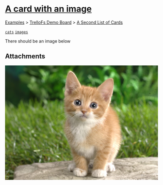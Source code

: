 # [A card with an image](https://trello.com/c/0n9J8V4r/3-a-card-with-an-image)

[Examples](../../README.md) > [TrelloFs Demo Board](../README.md) > [A Second List of Cards](README.md)

[`cats`](../../Labels/cats.md) [`images`](../../Labels/images.md)

There should be an image below



## Attachments

![cats-cute-cat-animal-cute-grass-photo.jpg](../../Attachments/TrelloFs_Demo_Board/A_card_with_an_image/cats-cute-cat-animal-cute-grass-photo.jpg)